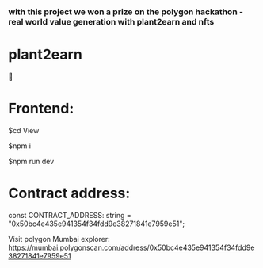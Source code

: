 ### with this project we won a prize on the polygon hackathon - real world value generation with plant2earn and nfts

# plant2earn
🌱
# Frontend: 

$cd View

$npm i

$npm run dev

# Contract address: 

const CONTRACT_ADDRESS: string = "0x50bc4e435e941354f34fdd9e38271841e7959e51";

Visit polygon Mumbai explorer: https://mumbai.polygonscan.com/address/0x50bc4e435e941354f34fdd9e38271841e7959e51 
